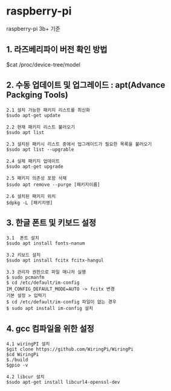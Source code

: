 # raspberry-pi
raspberry-pi 3b+ 기준

## 1. 라즈베리파이 버전 확인 방법
$cat /proc/device-tree/model

## 2. 수동 업데이트 및 업그레이드 : apt(Advance Packging Tools)

	2.1 설치 가능한 패키지 리스트를 최신화
	$sudo apt-get update

	2.2 현재 패키지 리스트 불러오기
	$sudo apt list

	2.3 설치된 패키시 리스트 중에서 업그레이드가 필요한 목록을 불러오기
	$sudo apt list --upgrable

	2.4 실제 패키지 업데이트
	$sudo apt-get upgrade

	2.5 패키지 의존성 포함 삭제
	$sudo apt remove --purge [패키지이름]
	
	2.6 설치된 패키지 위치 
	$dpkg -L [패키지명]

## 3. 한글 폰트 및 키보드 설정 
	3.1  폰트 설치
	$sudo apt install fonts-nanum
	
	3.2 키보드 설치
	$sudo apt install fcitx fcitx-hangul

	3.3 관리자 권한으로 파일 매니저 실행
	$ sudo pcmanfm
	$ cd /etc/default/im-config
	IM_CONFIG_DEFAULT_MODE=AUTO -> fcitx 변경
	기본 설정 > 입력기 
 	$ cd /etc/default/im-config 파일이 없는 경우
  	$ sudo apt install im-config 설치
	
## 4. gcc 컴파일을 위한 설정
	4.1 wiringPI 설치
	$git clone https://github.com/WiringPi/WiringPi
	$cd WiringPi
	$./build
	$gpio -v
	
	4.2 libcur 설치
	$sudo apt-get install libcurl4-openssl-dev
	
